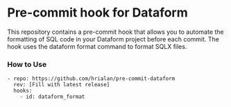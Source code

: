 # Pre-commit hook for Dataform

This repository contains a pre-commit hook that allows you to automate the formatting of SQL code in your Dataform project before each commit. The hook uses the dataform format command to format SQLX files.

### How to Use

```
- repo: https://github.com/hrialan/pre-commit-dataform
  rev: [Fill with latest release]
  hooks:
    - id: dataform_format
```